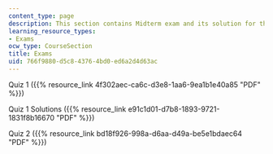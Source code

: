 ```yaml
---
content_type: page
description: This section contains Midterm exam and its solution for the course.
learning_resource_types:
- Exams
ocw_type: CourseSection
title: Exams
uid: 766f9880-d5c8-4376-4bd0-ed6a2d4d63ac
---
```


Quiz 1 ({{% resource_link 4f302aec-ca6c-d3e8-1aa6-9ea1b1e40a85 "PDF" %}})

Quiz 1 Solutions ({{% resource_link e91c1d01-d7b8-1893-9721-1831f8b16670 "PDF" %}})

Quiz 2 ({{% resource_link bd18f926-998a-d6aa-d49a-be5e1bdaec64 "PDF" %}})